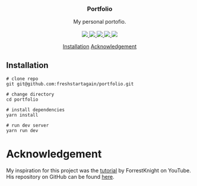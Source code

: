 <h3 align=center>Portfolio</h3>
<p align=center>
  <span>My personal portofio.</span>
  <br>
  <br>
  <a target="_blank" href="https://reactjs.org/" title="React">
    <img src="https://img.shields.io/badge/-React-blue">
  </a>
  <a target="_blank" href="https://tailwindcss.com/" title="Tailwind">
    <img src="https://img.shields.io/badge/-Tailwind-lightgrey">
  </a>
  <a target="_blank" href="https://vitejs.dev/" title="Vite">
    <img src="https://img.shields.io/badge/-Vite-yellowgreen">
  </a>
  <a target="_blank" href="https://github.com/freshstartagain/portfolio/actions/workflows/code_quality.yml" title="Code Quality">
    <img src="https://github.com/freshstartagain/portfolio/actions/workflows/code_quality.yml/badge.svg">
  </a>
  <a target="_blank" href="https://github.com/freshstartagain/portfolio/actions/workflows/pages/pages-build-deployment" title="Deployment">
    <img src="https://github.com/freshstartagain/portfolio/actions/workflows/pages/pages-build-deployment/badge.svg">
  </a>
</p>

<p align="center">
  <a href="#installation">Installation</a>
  <a href="#acknowledgement">Acknowledgement</a>
</p>

## Installation

```console
# clone repo
git git@github.com:freshstartagain/portfolio.git

# change directory
cd portfolio

# install dependencies
yarn install

# run dev server
yarn run dev
```

# Acknowledgement

My inspiration for this project was the [tutorial](https://www.youtube.com/watch?v=b0pkpcD8Ms4) by ForrestKnight on YouTube. 
His repository on GitHub can be found [here](https://github.com/ForrestKnight/minimal-portfolio).
